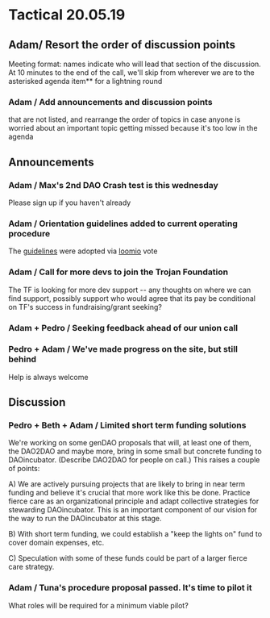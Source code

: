 # Tactical 20.05.19

## Adam/ Resort the order of discussion points

Meeting format: names indicate who will lead that section of the discussion. At 10 minutes to the end of the call, we'll skip from wherever we are to the asterisked agenda item\*\* for a lightning round

### Adam / Add announcements and discussion points

that are not listed, and rearrange the order of topics in case anyone is worried about an important topic getting missed because it's too low in the agenda

## Announcements

### Adam / Max's 2nd DAO Crash test is this wednesday

Please sign up if you haven't already

### Adam / Orientation guidelines added to current operating procedure

The [guidelines](https://docs.google.com/document/d/1U7CO2Qw8Utf_0_uyeeJ1X6WSY0C7C1ki2F59kwy724w/edit?usp=sharing) were adopted via [loomio](https://www.loomio.org/p/ql5AUFVf?back_to=https:%2F%2Fwww.loomio.org%2Fd%2Fqe0WU2gi%2Festablishing-an-orientation-procedure&membership_token=g5ST9oZZ4hc4DURofzgAdoyp&utm_campaign=poll_mailer&utm_medium=email&utm_source=poll_expired_author) vote

### Adam / Call for more devs to join the Trojan Foundation

The TF is looking for more dev support -- any thoughts on where we can find support, possibly support who would agree that its pay be conditional on TF's success in fundraising/grant seeking?

### Adam + Pedro / Seeking feedback ahead of our union call

### Pedro + Adam / We've made progress on the site, but still behind

Help is always welcome

## Discussion

### Pedro + Beth + Adam / Limited short term funding solutions

We're working on some genDAO proposals that will, at least one of them, the DAO2DAO and maybe more, bring in some small but concrete funding to DAOincubator.  \(Describe DAO2DAO for people on call.\)  This raises a couple of points:

A\) We are actively pursuing projects that are likely to bring in near term funding and believe it's crucial that more work like this be done.  Practice fierce care as an organizational principle and adapt collective strategies for stewarding DAOincubator.  This is an important component of our vision for the way to run the DAOincubator at this stage.

B\) With short term funding, we could establish a "keep the lights on" fund to cover domain expenses, etc.

C\) Speculation with some of these funds could be part of a larger fierce care strategy.

### Adam / Tuna's procedure proposal passed. It's time to pilot it

What roles will be required for a minimum viable pilot?







